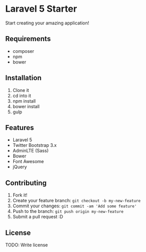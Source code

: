 # Laravel 5 Starter

Start creating your amazing application!

## Requirements

- composer
- npm
- bower

## Installation

1. Clone it
2. cd into it
3. npm install
4. bower install
5. gulp

## Features

- Laravel 5
- Twitter Bootstrap 3.x
- AdminLTE (Sass)
- Bower
- Font Awesome
- jQuery

## Contributing

1. Fork it!
2. Create your feature branch: `git checkout -b my-new-feature`
3. Commit your changes: `git commit -am 'Add some feature'`
4. Push to the branch: `git push origin my-new-feature`
5. Submit a pull request :D

## License

TODO: Write license